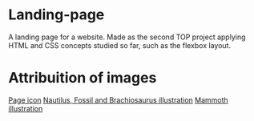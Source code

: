 # Landing-page
A landing page for a website. Made as the second TOP project applying HTML and CSS concepts studied so far, such as the flexbox layout.

# Attribuition of images
[Page icon](https://www.flaticon.com/free-icons/archaeology)
[Nautilus, Fossil and Brachiosaurus illustration](https://pt.vecteezy.com/)
[Mammoth illustration](https://commons.wikimedia.org/wiki/File:202003_Woolly_mammoth.png)

